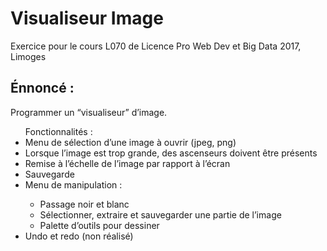 # Visualiseur Image

<p>Exercice pour le cours L070 de Licence Pro Web Dev et Big Data 2017, Limoges</p>

<h2>Énnoncé :</h2>
  <p>Programmer un “visualiseur” d’image.</p>
  
  <ul>
    Fonctionnalités :
    <li>Menu de sélection d’une image à ouvrir (jpeg, png)</li>
    <li>Lorsque l’image est trop grande, des ascenseurs doivent être présents</li>
    <li>Remise à l’échelle de l’image par rapport à l’écran</li>
    <li>Sauvegarde</li>
    <li>Menu de manipulation :</li>
      <ul>
        <li>Passage noir et blanc</li>
        <li>Sélectionner, extraire et sauvegarder une partie de l’image</li>
        <li>Palette d’outils pour dessiner</li>
      </ul>
    <li>Undo et redo (non réalisé)</li>
  </ul>
